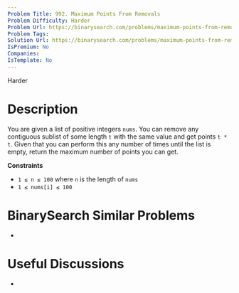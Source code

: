 ```yaml
---
Problem Title: 992. Maximum Points From Removals
Problem Difficulty: Harder
Problem Url: https://binarysearch.com/problems/maximum-points-from-removals/
Problem Tags: 
Solution Url: https://binarysearch.com/problems/maximum-points-from-removals/solutions/
IsPremium: No
Companies: 
IsTemplate: No
---
```


<span style="color: ;">Harder</span>

# Description

You are given a list of positive integers `nums`. You can remove any contiguous sublist of some length `t` with the same value and get points `t * t`. Given that you can perform this any number of times until the list is empty, return the maximum number of points you can get.

**Constraints**
- `1 ≤ n ≤ 100` where `n` is the length of `nums`
- `1 ≤ nums[i] ≤ 100`

# BinarySearch Similar Problems

- []()

# Useful Discussions

- []()
